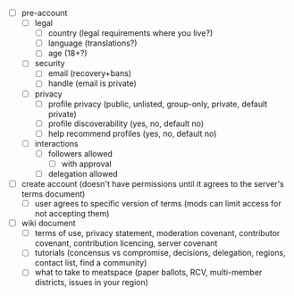 - [ ] pre-account
	- [ ] legal
		- [ ] country (legal requirements where you live?)
		- [ ] language (translations?)
		- [ ] age (18+?)
	- [ ] security
		- [ ] email (recovery+bans)
		- [ ] handle (email is private)
	- [ ] privacy
		- [ ] profile privacy (public, unlisted, group-only, private, default private)
		- [ ] profile discoverability (yes, no, default no)
		- [ ] help recommend profiles (yes, no, default no)
	- [ ] interactions
		- [ ] followers allowed
			- [ ] with approval
		- [ ] delegation allowed
- [ ] create account (doesn't have permissions until it agrees to the server's terms document)
	- [ ] user agrees to specific version of terms (mods can limit access for not accepting them)
- [ ] wiki document
	- [ ] terms of use, privacy statement, moderation covenant, contributor covenant, contribution licencing, server covenant
	- [ ] tutorials (concensus vs compromise, decisions, delegation, regions, contact list, find a community)
	- [ ] what to take to meatspace (paper ballots, RCV, multi-member districts, issues in your region)